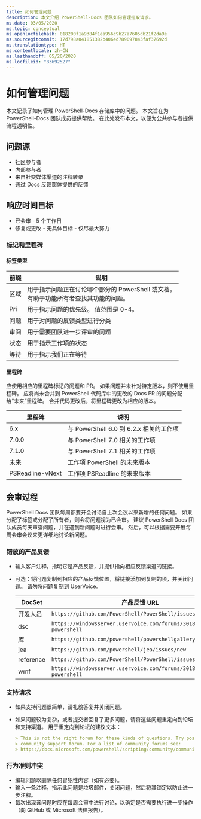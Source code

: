 ```yaml
---
title: 如何管理问题
description: 本文介绍 PowerShell-Docs 团队如何管理拉取请求。
ms.date: 03/05/2020
ms.topic: conceptual
ms.openlocfilehash: 018200f1a9384f1ea956c9b27a7605db21f2da9e
ms.sourcegitcommit: 17d798a041851382b406ed789097843faf37692d
ms.translationtype: HT
ms.contentlocale: zh-CN
ms.lasthandoff: 05/20/2020
ms.locfileid: "83692527"
---
```

# <a name="how-we-manage-issues"></a>如何管理问题

本文记录了如何管理 PowerShell-Docs 存储库中的问题。 本文旨在为 PowerShell-Docs 团队成员提供帮助。 在此处发布本文，以便为公共参与者提供流程透明性。

## <a name="sources-of-issues"></a>问题源

- 社区参与者
- 内部参与者
- 来自社交媒体渠道的注释转录
- 通过 Docs 反馈窗体提供的反馈

## <a name="response-time-targets"></a>响应时间目标

- 已会审 - 5 个工作日
- 修复或更改 - 无具体目标 - 仅尽最大努力

### <a name="labeling--milestones"></a>标记和里程碑

#### <a name="label-types"></a>标签类型

|前缀  | 说明                                                         |
|------- | --------------------------------------------------------------------|
|区域    | 用于指示问题正在讨论哪个部分的 PowerShell 或文档。<br>有助于功能所有者查找其功能的问题。|
|Pri     | 用于指示问题的优先级。 值范围是 0-4。        |
|问题   | 用于对问题的反馈类型进行分类                     |
|审阅  | 用于需要团队进一步评审的问题              |
|状态  | 用于指示工作项的状态                        |
|等待 | 用于指示我们正在等待                   |

#### <a name="milestones"></a>里程碑

应使用相应的里程碑标记的问题和 PR。 如果问题并未针对特定版本，则不使用里程碑。 应将尚未合并到 PowerShell 代码库中的更改的 Docs PR 的问题分配给“未来”里程碑。 合并代码更改后，将里程碑更改为相应的版本。

|    里程碑     |                    说明                     |
| ---------------- | -------------------------------------------------- |
| 6.x              | 与 PowerShell 6.0 到 6.2.x 相关的工作项 |
| 7.0.0            | 与 PowerShell 7.0 相关的工作项               |
| 7.1.0            | 与 PowerShell 7.1 相关的工作项               |
| 未来           | 工作项 PowerShell 的未来版本          |
| PSReadline-vNext | 工作项 PSReadline 的未来版本          |

## <a name="triage-process"></a>会审过程

PowerShell Docs 团队每周都要开会讨论自上次会议以来新增的任何问题。 如果分配了标签或分配了所有者，则会将问题视为已会审。 建议 PowerShell Docs 团队成员每天审查问题，并在遇到新问题时进行会审。 然后，可以根据需要开展每周会审会议来更详细地讨论新问题。

### <a name="misplaced-product-feedback"></a>错放的产品反馈

- 输入客户注释，指明它是产品反馈，并提供指向相应反馈渠道的链接。
- 可选：将问题复制到相应的产品反馈位置，将链接添加到复制的项，并关闭问题。 请勿将问题复制到 UserVoice。

  | DocSet    | 产品反馈 URL                                           |
  | --------- | -------------------------------------------------------------- |
  | 开发人员 | `https://github.com/PowerShell/PowerShell/issues/new/choose`   |
  | dsc       | `https://windowsserver.uservoice.com/forums/301869-powershell` |
  | 库   | `https://github.com/powershell/powershellgallery/issues/new`   |
  | jea       | `https://github.com/powershell/jea/issues/new`                 |
  | reference | `https://github.com/PowerShell/PowerShell/issues/new/choose`   |
  | wmf       | `https://windowsserver.uservoice.com/forums/301869-powershell` |

### <a name="support-requests"></a>支持请求

- 如果支持问题很简单，请礼貌答复并关闭问题。
- 如果问题较为复杂，或者提交者回复了更多问题，请将这些问题重定向到论坛和支持渠道。 用于重定向到论坛的建议文本：

  ```Markdown
  > This is not the right forum for these kinds of questions. Try posting your question in a
  > community support forum. For a list of community forums see:
  > https://docs.microsoft.com/powershell/scripting/community/community-support
  ```

### <a name="code-of-conduct-violations"></a>行为准则冲突

- 编辑问题以删除任何冒犯性内容（如有必要）。
- 输入一条注释，指示此问题是垃圾邮件，关闭问题，然后将其锁定以防止进一步注释。
- 每次出现该问题时应在每周会审中进行讨论，以确定是否需要执行进一步操作（向 GitHub 或 Microsoft 法律报告）。
